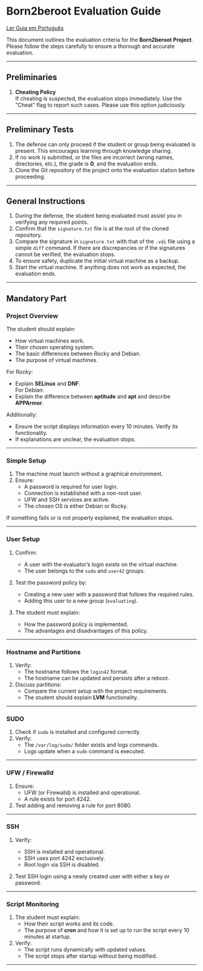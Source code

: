 # Born2beroot Evaluation Guide

[Ler Guia em Português](born2beroot.evaluation.guide.pt.md)

This document outlines the evaluation criteria for the **Born2beroot Project**. Please follow the steps carefully to ensure a thorough and accurate evaluation.

---

## Preliminaries

1. **Cheating Policy**  
   If cheating is suspected, the evaluation stops immediately. Use the "Cheat" flag to report such cases. Please use this option judiciously.

---

## Preliminary Tests

1. The defense can only proceed if the student or group being evaluated is present. This encourages learning through knowledge sharing.
2. If no work is submitted, or the files are incorrect (wrong names, directories, etc.), the grade is **0**, and the evaluation ends.
3. Clone the Git repository of the project onto the evaluation station before proceeding.

---

## General Instructions

1. During the defense, the student being evaluated must assist you in verifying any required points.
2. Confirm that the `signature.txt` file is at the root of the cloned repository.
3. Compare the signature in `signature.txt` with that of the `.vdi` file using a simple `diff` command. If there are discrepancies or if the signatures cannot be verified, the evaluation stops.
4. To ensure safety, duplicate the initial virtual machine as a backup.
5. Start the virtual machine. If anything does not work as expected, the evaluation ends.

---

## Mandatory Part

### Project Overview

The student should explain:

- How virtual machines work.
- Their chosen operating system.
- The basic differences between Rocky and Debian.
- The purpose of virtual machines.

For Rocky:
- Explain **SELinux** and **DNF**.  
For Debian:
- Explain the difference between **aptitude** and **apt** and describe **APPArmor**.

Additionally:
- Ensure the script displays information every 10 minutes. Verify its functionality.  
- If explanations are unclear, the evaluation stops.

---

### Simple Setup

1. The machine must launch without a graphical environment.  
2. Ensure:
   - A password is required for user login.
   - Connection is established with a non-root user.
   - UFW and SSH services are active.
   - The chosen OS is either Debian or Rocky.

If something fails or is not properly explained, the evaluation stops.

---

### User Setup

1. Confirm:
   - A user with the evaluator’s login exists on the virtual machine.
   - The user belongs to the `sudo` and `user42` groups.

2. Test the password policy by:
   - Creating a new user with a password that follows the required rules.
   - Adding this user to a new group (`evaluating`).

3. The student must explain:
   - How the password policy is implemented.
   - The advantages and disadvantages of this policy.

---

### Hostname and Partitions

1. Verify:
   - The hostname follows the `login42` format.
   - The hostname can be updated and persists after a reboot.
2. Discuss partitions:
   - Compare the current setup with the project requirements.
   - The student should explain **LVM** functionality.

---

### SUDO

1. Check if `sudo` is installed and configured correctly.
2. Verify:
   - The `/var/log/sudo/` folder exists and logs commands.
   - Logs update when a `sudo` command is executed.

---

### UFW / Firewalld

1. Ensure:
   - UFW (or Firewalld) is installed and operational.
   - A rule exists for port 4242.
2. Test adding and removing a rule for port 8080.

---

### SSH

1. Verify:
   - SSH is installed and operational.
   - SSH uses port 4242 exclusively.
   - Root login via SSH is disabled.

2. Test SSH login using a newly created user with either a key or password.

---

### Script Monitoring

1. The student must explain:
   - How their script works and its code.
   - The purpose of **cron** and how it is set up to run the script every 10 minutes at startup.
2. Verify:
   - The script runs dynamically with updated values.
   - The script stops after startup without being modified.

---
